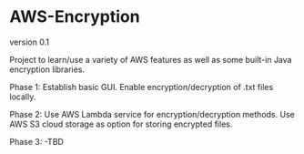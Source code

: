 # AWS-Encryption
version 0.1

Project to learn/use a variety of AWS features as well as some built-in Java encryption libraries.

Phase 1:
Establish basic GUI.
Enable encryption/decryption of .txt files locally.
  
Phase 2:
Use AWS Lambda service for encryption/decryption methods.
Use AWS S3 cloud storage as option for storing encrypted files.
  
Phase 3:
  -TBD
